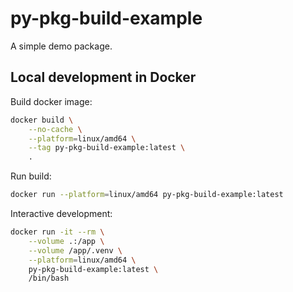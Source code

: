 # py-pkg-build-example

A simple demo package.

## Local development in Docker

Build docker image:
```sh
docker build \
    --no-cache \
    --platform=linux/amd64 \
    --tag py-pkg-build-example:latest \
    .
```

Run build:
```sh
docker run --platform=linux/amd64 py-pkg-build-example:latest
```

Interactive development:
```sh
docker run -it --rm \
    --volume .:/app \
    --volume /app/.venv \
    --platform=linux/amd64 \
    py-pkg-build-example:latest \
    /bin/bash
```
